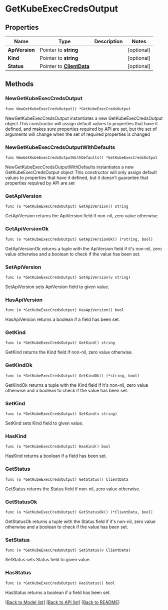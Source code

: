 # GetKubeExecCredsOutput

## Properties

Name | Type | Description | Notes
------------ | ------------- | ------------- | -------------
**ApiVersion** | Pointer to **string** |  | [optional] 
**Kind** | Pointer to **string** |  | [optional] 
**Status** | Pointer to [**ClientData**](clientData.md) |  | [optional] 

## Methods

### NewGetKubeExecCredsOutput

`func NewGetKubeExecCredsOutput() *GetKubeExecCredsOutput`

NewGetKubeExecCredsOutput instantiates a new GetKubeExecCredsOutput object
This constructor will assign default values to properties that have it defined,
and makes sure properties required by API are set, but the set of arguments
will change when the set of required properties is changed

### NewGetKubeExecCredsOutputWithDefaults

`func NewGetKubeExecCredsOutputWithDefaults() *GetKubeExecCredsOutput`

NewGetKubeExecCredsOutputWithDefaults instantiates a new GetKubeExecCredsOutput object
This constructor will only assign default values to properties that have it defined,
but it doesn't guarantee that properties required by API are set

### GetApiVersion

`func (o *GetKubeExecCredsOutput) GetApiVersion() string`

GetApiVersion returns the ApiVersion field if non-nil, zero value otherwise.

### GetApiVersionOk

`func (o *GetKubeExecCredsOutput) GetApiVersionOk() (*string, bool)`

GetApiVersionOk returns a tuple with the ApiVersion field if it's non-nil, zero value otherwise
and a boolean to check if the value has been set.

### SetApiVersion

`func (o *GetKubeExecCredsOutput) SetApiVersion(v string)`

SetApiVersion sets ApiVersion field to given value.

### HasApiVersion

`func (o *GetKubeExecCredsOutput) HasApiVersion() bool`

HasApiVersion returns a boolean if a field has been set.

### GetKind

`func (o *GetKubeExecCredsOutput) GetKind() string`

GetKind returns the Kind field if non-nil, zero value otherwise.

### GetKindOk

`func (o *GetKubeExecCredsOutput) GetKindOk() (*string, bool)`

GetKindOk returns a tuple with the Kind field if it's non-nil, zero value otherwise
and a boolean to check if the value has been set.

### SetKind

`func (o *GetKubeExecCredsOutput) SetKind(v string)`

SetKind sets Kind field to given value.

### HasKind

`func (o *GetKubeExecCredsOutput) HasKind() bool`

HasKind returns a boolean if a field has been set.

### GetStatus

`func (o *GetKubeExecCredsOutput) GetStatus() ClientData`

GetStatus returns the Status field if non-nil, zero value otherwise.

### GetStatusOk

`func (o *GetKubeExecCredsOutput) GetStatusOk() (*ClientData, bool)`

GetStatusOk returns a tuple with the Status field if it's non-nil, zero value otherwise
and a boolean to check if the value has been set.

### SetStatus

`func (o *GetKubeExecCredsOutput) SetStatus(v ClientData)`

SetStatus sets Status field to given value.

### HasStatus

`func (o *GetKubeExecCredsOutput) HasStatus() bool`

HasStatus returns a boolean if a field has been set.


[[Back to Model list]](../README.md#documentation-for-models) [[Back to API list]](../README.md#documentation-for-api-endpoints) [[Back to README]](../README.md)



